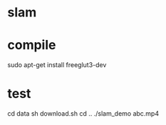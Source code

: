 # slam

# compile

sudo apt-get install freeglut3-dev


# test

cd data
sh download.sh
cd ..
./slam_demo abc.mp4
